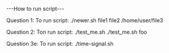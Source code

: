 ---How to run script---

Question 1:
To run script: ./newer.sh file1 file2 /home/user/file3

Question 2:
Ton run script: 
./test_me.sh 
./test_me.sh foo

Question 3e:
To run script:
./time-signal.sh

